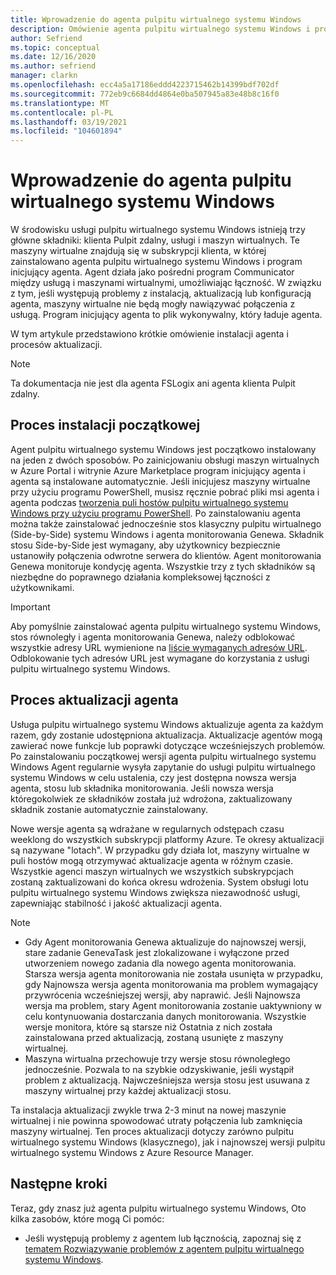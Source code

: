 ```yaml
---
title: Wprowadzenie do agenta pulpitu wirtualnego systemu Windows
description: Omówienie agenta pulpitu wirtualnego systemu Windows i procesów aktualizacji.
author: Sefriend
ms.topic: conceptual
ms.date: 12/16/2020
ms.author: sefriend
manager: clarkn
ms.openlocfilehash: ecc4a5a17186eddd4223715462b14399bdf702df
ms.sourcegitcommit: 772eb9c6684dd4864e0ba507945a83e48b8c16f0
ms.translationtype: MT
ms.contentlocale: pl-PL
ms.lasthandoff: 03/19/2021
ms.locfileid: "104601894"
---
```

# <a name="get-started-with-the-windows-virtual-desktop-agent"></a>Wprowadzenie do agenta pulpitu wirtualnego systemu Windows

W środowisku usługi pulpitu wirtualnego systemu Windows istnieją trzy główne składniki: klienta Pulpit zdalny, usługi i maszyn wirtualnych. Te maszyny wirtualne znajdują się w subskrypcji klienta, w której zainstalowano agenta pulpitu wirtualnego systemu Windows i program inicjujący agenta. Agent działa jako pośredni program Communicator między usługą i maszynami wirtualnymi, umożliwiając łączność. W związku z tym, jeśli występują problemy z instalacją, aktualizacją lub konfiguracją agenta, maszyny wirtualne nie będą mogły nawiązywać połączenia z usługą. Program inicjujący agenta to plik wykonywalny, który ładuje agenta. 

W tym artykule przedstawiono krótkie omówienie instalacji agenta i procesów aktualizacji.

>[!NOTE]
>Ta dokumentacja nie jest dla agenta FSLogix ani agenta klienta Pulpit zdalny.


## <a name="initial-installation-process"></a>Proces instalacji początkowej

Agent pulpitu wirtualnego systemu Windows jest początkowo instalowany na jeden z dwóch sposobów. Po zainicjowaniu obsługi maszyn wirtualnych w Azure Portal i witrynie Azure Marketplace program inicjujący agenta i agenta są instalowane automatycznie. Jeśli inicjujesz maszyny wirtualne przy użyciu programu PowerShell, musisz ręcznie pobrać pliki msi agenta i agenta podczas [tworzenia puli hostów pulpitu wirtualnego systemu Windows przy użyciu programu PowerShell](create-host-pools-powershell.md#register-the-virtual-machines-to-the-windows-virtual-desktop-host-pool). Po zainstalowaniu agenta można także zainstalować jednocześnie stos klasyczny pulpitu wirtualnego (Side-by-Side) systemu Windows i agenta monitorowania Genewa. Składnik stosu Side-by-Side jest wymagany, aby użytkownicy bezpiecznie ustanowiły połączenia odwrotne serwera do klientów. Agent monitorowania Genewa monitoruje kondycję agenta. Wszystkie trzy z tych składników są niezbędne do poprawnego działania kompleksowej łączności z użytkownikami.

>[!IMPORTANT]
>Aby pomyślnie zainstalować agenta pulpitu wirtualnego systemu Windows, stos równoległy i agenta monitorowania Genewa, należy odblokować wszystkie adresy URL wymienione na [liście wymaganych adresów URL](safe-url-list.md#virtual-machines). Odblokowanie tych adresów URL jest wymagane do korzystania z usługi pulpitu wirtualnego systemu Windows.

## <a name="agent-update-process"></a>Proces aktualizacji agenta

Usługa pulpitu wirtualnego systemu Windows aktualizuje agenta za każdym razem, gdy zostanie udostępniona aktualizacja. Aktualizacje agentów mogą zawierać nowe funkcje lub poprawki dotyczące wcześniejszych problemów. Po zainstalowaniu początkowej wersji agenta pulpitu wirtualnego systemu Windows Agent regularnie wysyła zapytanie do usługi pulpitu wirtualnego systemu Windows w celu ustalenia, czy jest dostępna nowsza wersja agenta, stosu lub składnika monitorowania. Jeśli nowsza wersja któregokolwiek ze składników została już wdrożona, zaktualizowany składnik zostanie automatycznie zainstalowany.

Nowe wersje agenta są wdrażane w regularnych odstępach czasu weeklong do wszystkich subskrypcji platformy Azure. Te okresy aktualizacji są nazywane "lotach". W przypadku gdy działa lot, maszyny wirtualne w puli hostów mogą otrzymywać aktualizacje agenta w różnym czasie. Wszystkie agenci maszyn wirtualnych we wszystkich subskrypcjach zostaną zaktualizowani do końca okresu wdrożenia. System obsługi lotu pulpitu wirtualnego systemu Windows zwiększa niezawodność usługi, zapewniając stabilność i jakość aktualizacji agenta.


>[!NOTE]
>- Gdy Agent monitorowania Genewa aktualizuje do najnowszej wersji, stare zadanie GenevaTask jest zlokalizowane i wyłączone przed utworzeniem nowego zadania dla nowego agenta monitorowania. Starsza wersja agenta monitorowania nie została usunięta w przypadku, gdy Najnowsza wersja agenta monitorowania ma problem wymagający przywrócenia wcześniejszej wersji, aby naprawić. Jeśli Najnowsza wersja ma problem, stary Agent monitorowania zostanie uaktywniony w celu kontynuowania dostarczania danych monitorowania. Wszystkie wersje monitora, które są starsze niż Ostatnia z nich została zainstalowana przed aktualizacją, zostaną usunięte z maszyny wirtualnej.
>- Maszyna wirtualna przechowuje trzy wersje stosu równoległego jednocześnie. Pozwala to na szybkie odzyskiwanie, jeśli wystąpił problem z aktualizacją. Najwcześniejsza wersja stosu jest usuwana z maszyny wirtualnej przy każdej aktualizacji stosu.

Ta instalacja aktualizacji zwykle trwa 2-3 minut na nowej maszynie wirtualnej i nie powinna spowodować utraty połączenia lub zamknięcia maszyny wirtualnej. Ten proces aktualizacji dotyczy zarówno pulpitu wirtualnego systemu Windows (klasycznego), jak i najnowszej wersji pulpitu wirtualnego systemu Windows z Azure Resource Manager.

## <a name="next-steps"></a>Następne kroki

Teraz, gdy znasz już agenta pulpitu wirtualnego systemu Windows, Oto kilka zasobów, które mogą Ci pomóc:

- Jeśli występują problemy z agentem lub łącznością, zapoznaj się z [tematem Rozwiązywanie problemów z agentem pulpitu wirtualnego systemu Windows](troubleshoot-agent.md).
